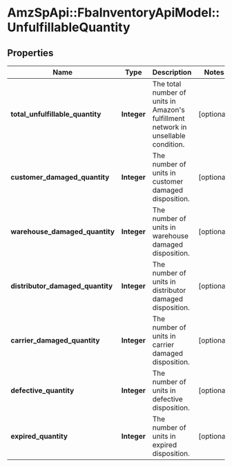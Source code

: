# AmzSpApi::FbaInventoryApiModel::UnfulfillableQuantity

## Properties
Name | Type | Description | Notes
------------ | ------------- | ------------- | -------------
**total_unfulfillable_quantity** | **Integer** | The total number of units in Amazon&#x27;s fulfillment network in unsellable condition. | [optional] 
**customer_damaged_quantity** | **Integer** | The number of units in customer damaged disposition. | [optional] 
**warehouse_damaged_quantity** | **Integer** | The number of units in warehouse damaged disposition. | [optional] 
**distributor_damaged_quantity** | **Integer** | The number of units in distributor damaged disposition. | [optional] 
**carrier_damaged_quantity** | **Integer** | The number of units in carrier damaged disposition. | [optional] 
**defective_quantity** | **Integer** | The number of units in defective disposition. | [optional] 
**expired_quantity** | **Integer** | The number of units in expired disposition. | [optional] 

